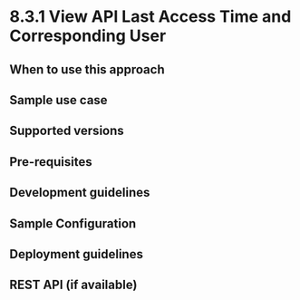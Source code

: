 # 8.3.1 View API Last Access Time and Corresponding User


## When to use this approach


## Sample use case


## Supported versions


## Pre-requisites


## Development guidelines

## Sample Configuration


## Deployment guidelines


## REST API (if available)


